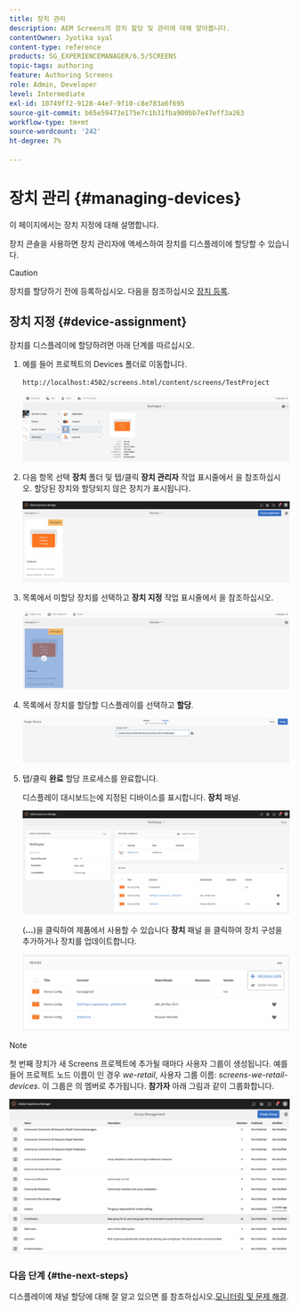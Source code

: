 ```yaml
---
title: 장치 관리
description: AEM Screens의 장치 할당 및 관리에 대해 알아봅니다.
contentOwner: Jyotika syal
content-type: reference
products: SG_EXPERIENCEMANAGER/6.5/SCREENS
topic-tags: authoring
feature: Authoring Screens
role: Admin, Developer
level: Intermediate
exl-id: 10749ff2-9128-44e7-9f10-c8e783a6f695
source-git-commit: b65e59473e175e7c1b31fba900bb7e47eff3a263
workflow-type: tm+mt
source-wordcount: '242'
ht-degree: 7%

---
```


# 장치 관리 {#managing-devices}

이 페이지에서는 장치 지정에 대해 설명합니다.

장치 콘솔을 사용하면 장치 관리자에 액세스하여 장치를 디스플레이에 할당할 수 있습니다.

>[!CAUTION]
>
>장치를 할당하기 전에 등록하십시오. 다음을 참조하십시오 [장치 등록](device-registration.md).

## 장치 지정 {#device-assignment}

장치를 디스플레이에 할당하려면 아래 단계를 따르십시오.

1. 예를 들어 프로젝트의 Devices 폴더로 이동합니다.

   `http://localhost:4502/screens.html/content/screens/TestProject`

   ![chlimage_1-32](assets/chlimage_1-32.png)

1. 다음 항목 선택 **장치** 폴더 및 탭/클릭 **장치 관리자** 작업 표시줄에서 을 참조하십시오. 할당된 장치와 할당되지 않은 장치가 표시됩니다.

   ![chlimage_1-33](assets/chlimage_1-33.png)

1. 목록에서 미할당 장치를 선택하고 **장치 지정** 작업 표시줄에서 을 참조하십시오.

   ![chlimage_1-34](assets/chlimage_1-34.png)

1. 목록에서 장치를 할당할 디스플레이를 선택하고 **할당**.

   ![chlimage_1-35](assets/chlimage_1-35.png)

1. 탭/클릭 **완료** 할당 프로세스를 완료합니다.


   디스플레이 대시보드는에 지정된 디바이스를 표시합니다. **장치** 패널.

   ![chlimage_1-37](assets/chlimage_1-37.png)

   (**...**)을 클릭하여 제품에서 사용할 수 있습니다 **장치** 패널 을 클릭하여 장치 구성을 추가하거나 장치를 업데이트합니다.

   ![chlimage_1-38](assets/chlimage_1-38.png)

>[!NOTE]
>
>첫 번째 장치가 새 Screens 프로젝트에 추가될 때마다 사용자 그룹이 생성됩니다.
>예를 들어 프로젝트 노드 이름이 인 경우 *we-retail*, 사용자 그룹 이름: *screens-we-retail-devices*.
>이 그룹은 의 멤버로 추가됩니다. **참가자** 아래 그림과 같이 그룹화합니다.

![chlimage_1-39](assets/chlimage_1-39.png)

### 다음 단계 {#the-next-steps}

디스플레이에 채널 할당에 대해 잘 알고 있으면 를 참조하십시오.[모니터링 및 문제 해결](monitoring-screens.md).
